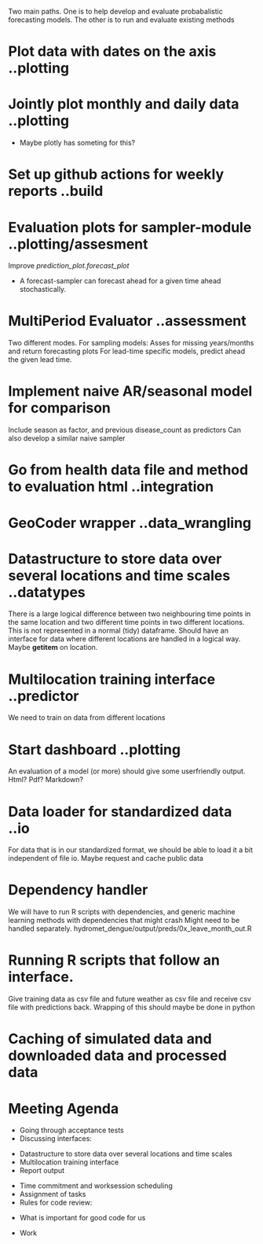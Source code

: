 Two main paths.
One is to help develop and evaluate probabalistic forecasting models. 
The other is to run and evaluate existing methods

# Plot data with dates on the axis ..plotting
# Jointly plot monthly and daily data ..plotting
* Maybe plotly has someting for this?
# Set up github actions for weekly reports ..build
# Evaluation plots for sampler-module ..plotting/assesment
Improve *prediction_plot.forecast_plot*
- A forecast-sampler can forecast ahead for a given time ahead stochastically. 
# MultiPeriod Evaluator ..assessment
Two different modes. For sampling models: Asses for missing years/months and return forecasting plots
For lead-time specific models, predict ahead the given lead time.
# Implement naive AR/seasonal model for comparison
Include season as factor, and previous disease_count as predictors
Can also develop a similar naive sampler
# Go from health data file and method to evaluation html ..integration
# GeoCoder wrapper ..data_wrangling
# Datastructure to store data over several locations and time scales ..datatypes
There is a large logical difference between two neighbouring time points in  the same location 
and two different time points in two different locations. This is not represented in a normal (tidy) dataframe. 
Should have an interface for data where different locations are handled in a logical way. Maybe __getitem__ on location. 
# Multilocation training interface ..predictor
We need to train on data from different locations
# Start dashboard ..plotting
An evaluation of a model (or more) should give some userfriendly output. Html? Pdf? Markdown?
# Data loader for standardized data ..io
For data that is in our standardized format, we should be able to load it a bit independent of file io.
Maybe request and cache public data
# Dependency handler
We will have to run R scripts with dependencies, and generic machine learning methods with dependencies that might crash
Might need to be handled separately. hydromet_dengue/output/preds/0x_leave_month_out.R
# Running R scripts that follow an interface.
Give training data as csv file and future weather as csv file and receive csv file with predictions back. Wrapping of this should maybe be done in python 
# Caching of simulated data and downloaded data and processed data


# Meeting Agenda
* Going through acceptance tests
* Discussing interfaces:
- Datastructure to store data over several locations and time scales
- Multilocation training interface
- Report output
* Time commitment and worksession scheduling
* Assignment of tasks
* Rules for code review:
- What is important for good code for us
* Work





